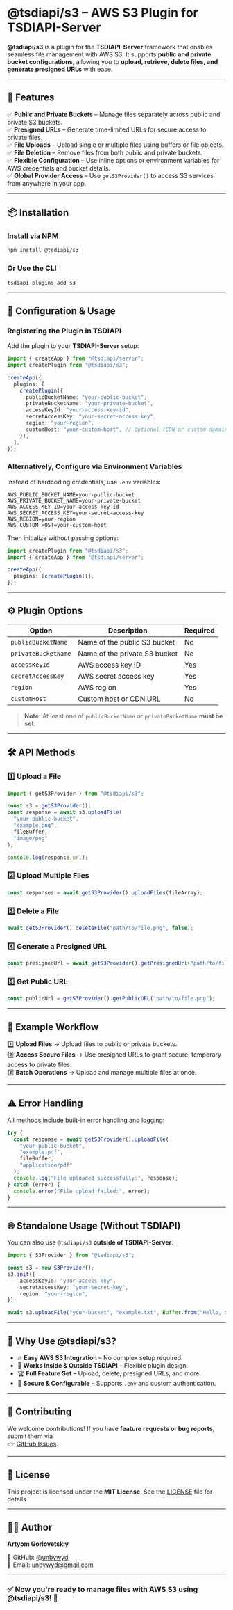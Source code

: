 
# **@tsdiapi/s3 – AWS S3 Plugin for TSDIAPI-Server**  

**@tsdiapi/s3** is a plugin for the **TSDIAPI-Server** framework that enables seamless file management with AWS S3. It supports **public and private bucket configurations**, allowing you to **upload, retrieve, delete files, and generate presigned URLs** with ease.

---

## **🚀 Features**  

✅ **Public and Private Buckets** – Manage files separately across public and private S3 buckets.  
✅ **Presigned URLs** – Generate time-limited URLs for secure access to private files.  
✅ **File Uploads** – Upload single or multiple files using buffers or file objects.  
✅ **File Deletion** – Remove files from both public and private buckets.  
✅ **Flexible Configuration** – Use inline options or environment variables for AWS credentials and bucket details.  
✅ **Global Provider Access** – Use `getS3Provider()` to access S3 services from anywhere in your app.  

---

## **📦 Installation**  

### **Install via NPM**  
```sh
npm install @tsdiapi/s3
```

### **Or Use the CLI**  
```sh
tsdiapi plugins add s3
```

---

## **🔧 Configuration & Usage**  

### **Registering the Plugin in TSDIAPI**  

Add the plugin to your **TSDIAPI-Server** setup:

```typescript
import { createApp } from "@tsdiapi/server";
import createPlugin from "@tsdiapi/s3";

createApp({
  plugins: [
    createPlugin({
      publicBucketName: "your-public-bucket",
      privateBucketName: "your-private-bucket",
      accessKeyId: "your-access-key-id",
      secretAccessKey: "your-secret-access-key",
      region: "your-region",
      customHost: "your-custom-host", // Optional (CDN or custom domain)
    }),
  ],
});
```

### **Alternatively, Configure via Environment Variables**  

Instead of hardcoding credentials, use `.env` variables:

```env
AWS_PUBLIC_BUCKET_NAME=your-public-bucket
AWS_PRIVATE_BUCKET_NAME=your-private-bucket
AWS_ACCESS_KEY_ID=your-access-key-id
AWS_SECRET_ACCESS_KEY=your-secret-access-key
AWS_REGION=your-region
AWS_CUSTOM_HOST=your-custom-host
```

Then initialize without passing options:  
```typescript
import createPlugin from "@tsdiapi/s3";
import { createApp } from "@tsdiapi/server";

createApp({
  plugins: [createPlugin()],
});
```

---

## **⚙️ Plugin Options**  

| Option              | Description                                  | Required |
| ------------------- | -------------------------------------------- | -------- |
| `publicBucketName`  | Name of the public S3 bucket                | No       |
| `privateBucketName` | Name of the private S3 bucket               | No       |
| `accessKeyId`       | AWS access key ID                           | Yes      |
| `secretAccessKey`   | AWS secret access key                       | Yes      |
| `region`            | AWS region                                  | Yes      |
| `customHost`        | Custom host or CDN URL                      | No       |

> **Note:** At least one of `publicBucketName` or `privateBucketName` **must be set**.

---

## **🛠 API Methods**  

### **1️⃣ Upload a File**  
```typescript
import { getS3Provider } from "@tsdiapi/s3";

const s3 = getS3Provider();
const response = await s3.uploadFile(
  "your-public-bucket",
  "example.png",
  fileBuffer,
  "image/png"
);

console.log(response.url);
```

### **2️⃣ Upload Multiple Files**  
```typescript
const responses = await getS3Provider().uploadFiles(fileArray);
```

### **3️⃣ Delete a File**  
```typescript
await getS3Provider().deleteFile("path/to/file.png", false);
```

### **4️⃣ Generate a Presigned URL**  
```typescript
const presignedUrl = await getS3Provider().getPresignedUrl("path/to/file.png", true);
```

### **5️⃣ Get Public URL**  
```typescript
const publicUrl = getS3Provider().getPublicURL("path/to/file.png");
```

---

## **🔄 Example Workflow**  

1️⃣ **Upload Files** → Upload files to public or private buckets.  
2️⃣ **Access Secure Files** → Use presigned URLs to grant secure, temporary access to private files.  
3️⃣ **Batch Operations** → Upload and manage multiple files at once.  

---

## **⚠️ Error Handling**  

All methods include built-in error handling and logging:

```typescript
try {
  const response = await getS3Provider().uploadFile(
    "your-public-bucket",
    "example.pdf",
    fileBuffer,
    "application/pdf"
  );
  console.log("File uploaded successfully:", response);
} catch (error) {
  console.error("File upload failed:", error);
}
```

---

## **🌐 Standalone Usage (Without TSDIAPI)**  

You can also use `@tsdiapi/s3` **outside of TSDIAPI-Server**:

```typescript
import { S3Provider } from "@tsdiapi/s3";

const s3 = new S3Provider();
s3.init({
    accessKeyId: "your-access-key",
    secretAccessKey: "your-secret-key",
    region: "your-region",
});

await s3.uploadFile("your-bucket", "example.txt", Buffer.from("Hello, S3!"), "text/plain");
```

---

## **🚀 Why Use @tsdiapi/s3?**  

- 🔥 **Easy AWS S3 Integration** – No complex setup required.  
- 🔄 **Works Inside & Outside TSDIAPI** – Flexible plugin design.  
- 🏆 **Full Feature Set** – Upload, delete, presigned URLs, and more.  
- 📌 **Secure & Configurable** – Supports `.env` and custom authentication.  

---

## **📢 Contributing**  

We welcome contributions! If you have **feature requests or bug reports**, submit them via  
👉 [GitHub Issues](https://github.com/unbywyd/tsdiapi-s3/issues).  

---

## **📜 License**  

This project is licensed under the **MIT License**. See the [LICENSE](LICENSE) file for details.

---

## **👨‍💻 Author**  

**Artyom Gorlovetskiy**  

📌 GitHub: [@unbywyd](https://github.com/unbywyd)  
📩 Email: [unbywyd@gmail.com](mailto:unbywyd@gmail.com)  

---

### ✅ **Now you're ready to manage files with AWS S3 using @tsdiapi/s3!** 🚀  

